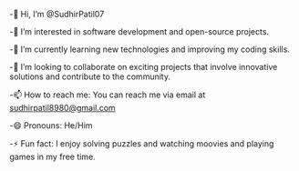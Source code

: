 -👋 Hi, I’m @SudhirPatil07

-👀 I’m interested in software development and open-source projects.

-🌱 I’m currently learning new technologies and improving my coding skills.

-💞️ I’m looking to collaborate on exciting projects that involve innovative solutions and contribute to the community.

-📫 How to reach me: You can reach me via email at sudhirpatil8980@gmail.com

-😄 Pronouns: He/Him

-⚡ Fun fact: I enjoy solving puzzles and watching moovies and playing games in my free time.

<!---
SudhirPatil07/SudhirPatil07 is a ✨ special ✨ repository because its `README.md` (this file) appears on your GitHub profile.
You can click the Preview link to take a look at your changes.
--->
